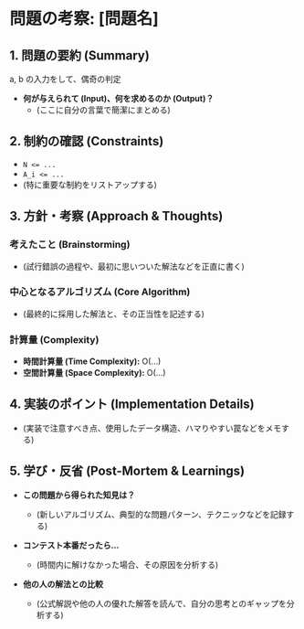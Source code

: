 # 問題の考察: [問題名]

## 1. 問題の要約 (Summary)
a, b の入力をして、偶奇の判定

*   **何が与えられて (Input)、何を求めるのか (Output)？**
    *   (ここに自分の言葉で簡潔にまとめる)

## 2. 制約の確認 (Constraints)

*   `N <= ...`
*   `A_i <= ...`
*   (特に重要な制約をリストアップする)

## 3. 方針・考察 (Approach & Thoughts)

### 考えたこと (Brainstorming)

*   (試行錯誤の過程や、最初に思いついた解法などを正直に書く)

### 中心となるアルゴリズム (Core Algorithm)

*   (最終的に採用した解法と、その正当性を記述する)

### 計算量 (Complexity)

*   **時間計算量 (Time Complexity):** O(...)
*   **空間計算量 (Space Complexity):** O(...)

## 4. 実装のポイント (Implementation Details)

*   (実装で注意すべき点、使用したデータ構造、ハマりやすい罠などをメモする)

## 5. 学び・反省 (Post-Mortem & Learnings)

*   **この問題から得られた知見は？**
    *   (新しいアルゴリズム、典型的な問題パターン、テクニックなどを記録する)

*   **コンテスト本番だったら…**
    *   (時間内に解けなかった場合、その原因を分析する)

*   **他の人の解法との比較**
    *   (公式解説や他の人の優れた解答を読んで、自分の思考とのギャップを分析する) 